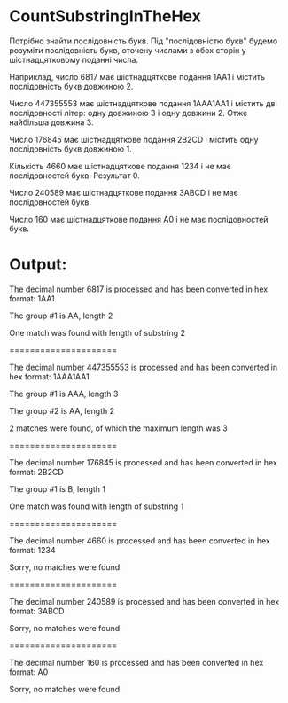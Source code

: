 # CountSubstringInTheHex
Потрібно знайти послідовність букв. Під "послідовністю букв" будемо розуміти послідовність букв, оточену числами з обох сторін у шістнадцятковому поданні числа.

Наприклад, число 6817 має шістнадцяткове подання 1АА1 і містить послідовність букв довжиною 2.

Число 447355553 має шістнадцяткове подання 1AAA1AA1 і містить дві послідовності літер: одну довжиною 3 і одну довжини 2.
Отже найбільша довжина 3.

Число 176845 має шістнадцяткове подання 2B2CD і містить одну послідовність букв довжиною 1.

Кількість 4660 має шістнадцяткове подання 1234 і не має послідовностей букв.
Результат 0.

Число 240589 має шістнадцяткове подання 3ABCD і не має послідовностей букв.

Число 160 має шістнадцяткове подання A0 і не має послідовностей букв. 

Output:
=====================

The decimal number 6817 is processed and has been converted in hex format: 1AA1

The group #1 is AA, length 2

One match was found with length of substring 2

=====================

The decimal number 447355553 is processed and has been converted in hex format: 1AAA1AA1

The group #1 is AAA, length 3

The group #2 is AA, length 2

2 matches were found, of which the maximum length was 3

=====================

The decimal number 176845 is processed and has been converted in hex format: 2B2CD

The group #1 is B, length 1

One match was found with length of substring 1

=====================

The decimal number 4660 is processed and has been converted in hex format: 1234

Sorry, no matches were found

=====================

The decimal number 240589 is processed and has been converted in hex format: 3ABCD

Sorry, no matches were found

=====================

The decimal number 160 is processed and has been converted in hex format: A0

Sorry, no matches were found
